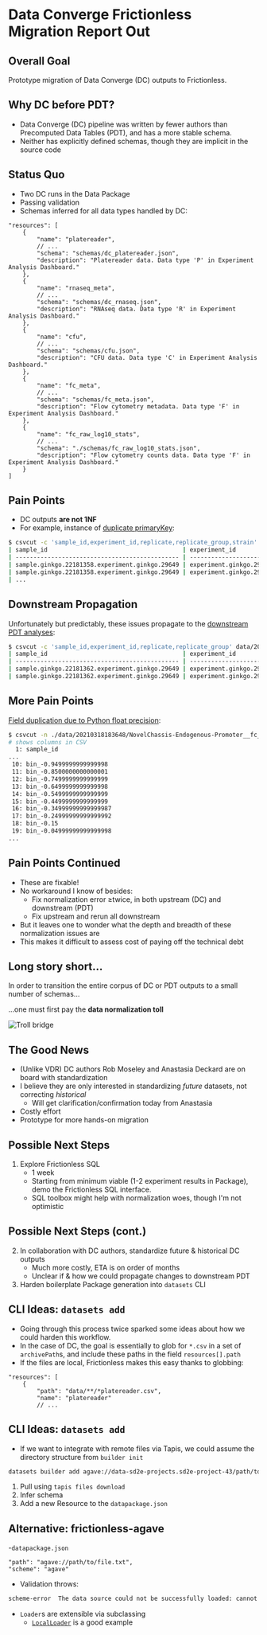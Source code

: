 # Data Converge Frictionless Migration Report Out

## Overall Goal

Prototype migration of Data Converge (DC) outputs to Frictionless.

## Why DC before PDT?

- Data Converge (DC) pipeline was written by fewer authors than Precomputed Data Tables (PDT), and has a more stable schema.
- Neither has explicitly defined schemas, though they are implicit in the source code

## Status Quo

- Two DC runs in the Data Package
- Passing validation
- Schemas inferred for all data types handled by DC:
```jsonc
"resources": [
    {
        "name": "platereader",
        // ...
        "schema": "schemas/dc_platereader.json",
        "description": "Platereader data. Data type 'P' in Experiment Analysis Dashboard."
    },
    {
        "name": "rnaseq_meta",
        // ...
        "schema": "schemas/dc_rnaseq.json",
        "description": "RNAseq data. Data type 'R' in Experiment Analysis Dashboard."
    },
    {
        "name": "cfu",
        // ...
        "schema": "schemas/cfu.json",
        "description": "CFU data. Data type 'C' in Experiment Analysis Dashboard."
    },
    {
        "name": "fc_meta",
        // ...
        "schema": "schemas/fc_meta.json",
        "description": "Flow cytometry metadata. Data type 'F' in Experiment Analysis Dashboard."
    },
    {
        "name": "fc_raw_log10_stats",
        // ...
        "schema": "./schemas/fc_raw_log10_stats.json",
        "description": "Flow cytometry counts data. Data type 'F' in Experiment Analysis Dashboard."
    }
]
```

## Pain Points

- DC outputs **are not 1NF**
- For example, instance of [duplicate primaryKey](https://jupyter.sd2e.org/user/%7buser%7d/edit/sd2e-projects/sd2e-project-43/reactor_outputs/complete/NovelChassis-Bacillus-WT-Characterization/20201029172044/NovelChassis-Bacillus-WT-Characterization__platereader.csv):
```bash
$ csvcut -c 'sample_id,experiment_id,replicate,replicate_group,strain' data/20201029172044/NovelChassis-Bacillus-WT-Characterization__platereader.csv | csvlook --max-rows 2
| sample_id                                      | experiment_id           | replicate | replicate_group                          | strain       |
| ---------------------------------------------- | ----------------------- | --------- | ---------------------------------------- | ------------ |
| sample.ginkgo.22181358.experiment.ginkgo.29649 | experiment.ginkgo.29649 |         1 | ee9a613bc9af7a4e5adaab1fff7a39292ba6efea | MediaControl |
| sample.ginkgo.22181358.experiment.ginkgo.29649 | experiment.ginkgo.29649 |         1 | ee9a613bc9af7a4e5adaab1fff7a39292ba6efea | MediaControl |
| ...  
```

## Downstream Propagation

Unfortunately but predictably, these issues propagate to the [downstream PDT analyses](https://jupyter.sd2e.org/user/%7buser%7d/edit/sd2e-projects/sd2e-project-48/complete/NovelChassis-Bacillus-WT-Characterization/20201106211408/xplan-od-growth-analysis/pdt_NovelChassis-Bacillus-WT-Characterization__pr_growth_analysis.csv):
```bash
$ csvcut -c 'sample_id,experiment_id,replicate,replicate_group' data/20201029172044/pdt_NovelChassis-Bacillus-WT-Characterization__pr_growth_analysis_head.csv | csvlook
| sample_id                                      | experiment_id           | replicate | replicate_group                          |
| ---------------------------------------------- | ----------------------- | --------- | ---------------------------------------- |
| sample.ginkgo.22181362.experiment.ginkgo.29649 | experiment.ginkgo.29649 |      True | 2d5da74bcfff4e714ab3b89b541d790bc20b3db2 |
| sample.ginkgo.22181362.experiment.ginkgo.29649 | experiment.ginkgo.29649 |      True | 2d5da74bcfff4e714ab3b89b541d790bc20b3db2 |
```

## More Pain Points

[Field duplication due to Python float precision](https://jupyter.sd2e.org/user/%7buser%7d/edit/sd2e-projects/sd2e-project-43/reactor_outputs/preview/NovelChassis-Endogenous-Promoter/20210318183648/NovelChassis-Endogenous-Promoter__fc_etl_stats.csv):
```bash
$ csvcut -n ./data/20210318183648/NovelChassis-Endogenous-Promoter__fc_etl_stats.csv
# shows columns in CSV
  1: sample_id
...
 10: bin_-0.9499999999999998
 11: bin_-0.8500000000000001
 12: bin_-0.7499999999999999
 13: bin_-0.6499999999999998
 14: bin_-0.5499999999999999
 15: bin_-0.4499999999999999
 16: bin_-0.34999999999999987
 17: bin_-0.24999999999999992
 18: bin_-0.15
 19: bin_-0.04999999999999998
...
```

## Pain Points Continued

- These are fixable! 
- No workaround I know of besides:
    - Fix normalization error ≥twice, in both upstream (DC) and downstream (PDT)
    - Fix upstream and rerun all downstream
- But it leaves one to wonder what the depth and breadth of these normalization issues are
- This makes it difficult to assess cost of paying off the technical debt

## Long story short...

In order to transition the entire corpus of DC or PDT outputs to a small number of schemas...

...one must first pay the **data normalization toll**

![Troll bridge](https://external-preview.redd.it/1XFssZg0rSpHWBC04TIC2XIHk-R9Up8-pj2UGDoSUk0.jpg?width=960&crop=smart&auto=webp&s=4b13d2187dd8c26e2c0375e34e212fd9ed7dd300)

## The Good News

- (Unlike VDR) DC authors Rob Moseley and Anastasia Deckard are on board with standardization
- I believe they are only interested in standardizing _future_ datasets, not correcting _historical_
    - Will get clarification/confirmation today from Anastasia
- Costly effort
- Prototype for more hands-on migration

## Possible Next Steps

1. Explore Frictionless SQL
    - 1 week
    - Starting from minimum viable (1-2 experiment results in Package), demo the Frictionless SQL interface.
    - SQL toolbox might help with normalization woes, though I'm not optimistic

## Possible Next Steps (cont.)

2. In collaboration with DC authors, standardize future & historical DC outputs
    - Much more costly, ETA is on order of months
    - Unclear if & how we could propagate changes to downstream PDT
3. Harden boilerplate Package generation into `datasets` CLI

## CLI Ideas: `datasets add`

- Going through this process twice sparked some ideas about how we could harden this workflow.
- In the case of DC, the goal is essentially to glob for `*.csv` in a set of `archivePath`s, and include these paths in the field `resources[].path`
- If the files are local, Frictionless makes this easy thanks to globbing:
```jsonc
"resources": [
    {
        "path": "data/**/*platereader.csv",
        "name": "platereader"
        // ...
```

## CLI Ideas: `datasets add`

- If we want to integrate with remote files via Tapis, we could assume the directory structure from `builder init`
```bash
datasets builder add agave://data-sd2e-projects.sd2e-project-43/path/to/rnaseq.csv
```
1. Pull using `tapis files download`
2. Infer schema
3. Add a new Resource to the `datapackage.json`

## Alternative: frictionless-agave

-`datapackage.json`
```jsonc
"path": "agave://path/to/file.txt",
"scheme": "agave"
```
- Validation throws:
```bash
scheme-error  The data source could not be successfully loaded: cannot create loader "agave". Try installing "frictionless-agave"
```
- `Loader`s are extensible via subclassing
    - [`LocalLoader`](https://github.com/frictionlessdata/frictionless-py/blob/main/frictionless/plugins/local.py) is a good example

